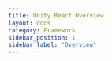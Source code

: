 ```yaml
---
title: Unity React Overview
layout: docs
category: Framework
sidebar_position: 1
sidebar_label: "Overview"
---
```


